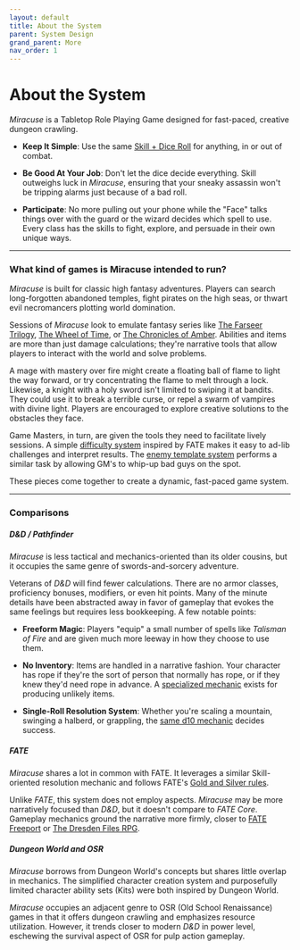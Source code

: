 ```yaml
---
layout: default
title: About the System
parent: System Design
grand_parent: More
nav_order: 1
---
```


# About the System

_Miracuse_ is a Tabletop Role Playing Game designed for fast-paced, creative dungeon crawling.

- **Keep It Simple**: Use the same [Skill + Dice Roll](statistics.html) for anything, in or out of combat.

- **Be Good At Your Job**: Don't let the dice decide everything. Skill outweighs luck in _Miracuse_, ensuring that your sneaky assassin won't be tripping alarms just because of a bad roll.

- **Participate**: No more pulling out your phone while the "Face" talks things over with the guard or the wizard decides which spell to use. Every class has the skills to fight, explore, and persuade in their own unique ways.

---

### What kind of games is Miracuse intended to run?

_Miracuse_ is built for classic high fantasy adventures. Players can search long-forgotten abandoned temples, fight pirates on the high seas, or thwart evil necromancers plotting world domination.

Sessions of _Miracuse_ look to emulate fantasy series like [The Farseer Trilogy](https://en.wikipedia.org/wiki/Farseer_trilogy), [The Wheel of Time](https://en.wikipedia.org/wiki/The_Wheel_of_Time), or [The Chronicles of Amber](https://en.wikipedia.org/wiki/The_Chronicles_of_Amber). Abilities and items are more than just damage calculations; they're narrative tools that allow players to interact with the world and solve problems.

A mage with mastery over fire might create a floating ball of flame to light the way forward, or try concentrating the flame to melt through a lock. Likewise, a knight with a holy sword isn't limited to swiping it at bandits. They could use it to break a terrible curse, or repel a swarm of vampires with divine light. Players are encouraged to explore creative solutions to the obstacles they face.

Game Masters, in turn, are given the tools they need to facilitate lively sessions. A simple [difficulty system](../../gm_pages/setting_difficulty_levels.html) inspired by FATE makes it easy to ad-lib challenges and interpret results. The [enemy template system](../../gm_pages/making_enemies/index.html) performs a similar task by allowing GM's to whip-up bad guys on the spot.

These pieces come together to create a dynamic, fast-paced game system.

---

### Comparisons

##### D&D / Pathfinder

_Miracuse_ is less tactical and mechanics-oriented than its older cousins, but it occupies the same genre of swords-and-sorcery adventure.

Veterans of _D&D_ will find fewer calculations. There are no armor classes, proficiency bonuses, modifiers, or even hit points. Many of the minute details have been abstracted away in favor of gameplay that evokes the same feelings but requires less bookkeeping. A few notable points:

- **Freeform Magic**: Players "equip" a small number of spells like _Talisman of Fire_ and are given much more leeway in how they choose to use them.

- **No Inventory**: Items are handled in a narrative fashion. Your character has rope if they're the sort of person that normally has rope, or if they knew they'd need rope in advance. A [specialized mechanic](../../classes/alchemist/index.html#charge-points) exists for producing unlikely items.

- **Single-Roll Resolution System**: Whether you're scaling a mountain, swinging a halberd, or grappling, the [same d10 mechanic](statistics.html) decides success.

##### FATE

_Miracuse_ shares a lot in common with FATE. It leverages a similar Skill-oriented resolution mechanic and follows FATE's [Gold and Silver rules](https://fate-srd.com/fate-core/what-do-during-play#the-golden-rule).

Unlike _FATE_, this system does not employ aspects. _Miracuse_ may be more narratively focused than _D&D_, but it doesn't compare to _FATE Core_. Gameplay mechanics ground the narrative more firmly, closer to [FATE Freeport](https://greenroninstore.com/products/fate-freeport-companion-pdf) or [The Dresden Files RPG](https://evilhat.com/product/dresden-files-rpg-your-story/).

##### Dungeon World and OSR

_Miracuse_ borrows from Dungeon World's concepts but shares little overlap in mechanics. The simplified character creation system and purposefully limited character ability sets (Kits) were both inspired by Dungeon World.

_Miracuse_ occupies an adjacent genre to OSR (Old School Renaissance) games in that it offers dungeon crawling and emphasizes resource utilization. However, it trends closer to modern _D&D_ in power level, eschewing the survival aspect of OSR for pulp action gameplay.
